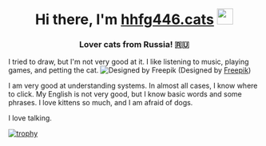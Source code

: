 <h1 align="center">Hi there, I'm <a href="https://spacehey.com/hhfg446" target="_blank">hhfg446.cats</a> 
<img src="https://github.com/blackcater/blackcater/raw/main/images/Hi.gif" height="32"/></h1>
<h3 align="center">Lover cats from Russia! 🇷🇺</h3>

I tried to draw, but I'm not very good at it. I like listening to music, playing games, and petting the cat.  ![Designed by Freepik](https://github.com/hhfg446-cats/hhfg446-cats/assets/171927204/f759512f-9d16-417f-960b-41c941ca26b7)
(Designed by <a href="https://img.freepik.com/free-photo/closeup-shot-beautiful-ginger-domestic-kitten-sitting-white-surface_181624-35913.jpg?t=st=1718811001~exp=1718814601~hmac=be7354c7f32125cc528601f483ddeb33aa43e9a6b8062480d1062e4e26bd0503&w=740" target="_blank">Freepik</a>)


I am very good at understanding systems. In almost all cases, I know where to click. My English is not very good, but I know basic words and some phrases. I love kittens so much, and I am afraid of dogs.

I love talking.


[![trophy](https://github-profile-trophy.vercel.app/?username=hhfg446-cats)](https://github.com/hhfg446-cats/github-profile-trophy)
